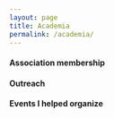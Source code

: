```yaml
---
layout: page
title: Academia
permalink: /academia/
---
```


#### Association membership

#### Outreach


#### Events I helped organize